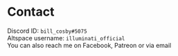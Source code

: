 # Contact
Discord ID: `bill_cosby#5075`  
Altspace username: `illuminati_official`  
You can also reach me on Facebook, Patreon or via email  
